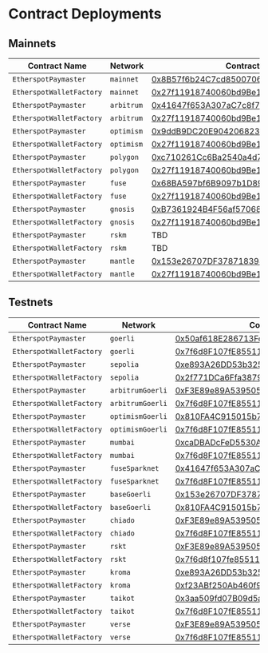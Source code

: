 # Contract Deployments

## Mainnets

| Contract Name | Network | Contract Address | Transaction Hash |  
| --- | --- | --- |  --- |
| `EtherspotPaymaster` | `mainnet` | [0x8B57f6b24C7cd85007068Bf0587382804B225DB6](https://etherscan.io/address/0x8B57f6b24C7cd85007068Bf0587382804B225DB6) | [0xf0db5539a64765ea2a1a7a2405b04d7e5c09570416e065cce22a113522516cfd](https://etherscan.io/tx/0xf0db5539a64765ea2a1a7a2405b04d7e5c09570416e065cce22a113522516cfd) |
| `EtherspotWalletFactory` | `mainnet` | [0x27f11918740060bd9Be146086F6836e18eedBB8C](https://etherscan.io/address/0x27f11918740060bd9Be146086F6836e18eedBB8C) | [0x9a129510a0f6b5cf2481a458a06f7787ad82fed36c179fbb8cd26cffc39e7278](https://etherscan.io/tx/0x9a129510a0f6b5cf2481a458a06f7787ad82fed36c179fbb8cd26cffc39e7278) |
| `EtherspotPaymaster` | `arbitrum` | [0x41647f653A307aC7c8f75A499B018EaC9e1401E3](https://arbiscan.io/address/0x41647f653A307aC7c8f75A499B018EaC9e1401E3) | [0xe5daf02108c79c75685acc6ee9aa8557a4ab830f484e999db086830de32c115a](https://arbiscan.io/tx/0xe5daf02108c79c75685acc6ee9aa8557a4ab830f484e999db086830de32c115a) |
| `EtherspotWalletFactory` | `arbitrum` | [0x27f11918740060bd9Be146086F6836e18eedBB8C](https://arbiscan.io/address/0x27f11918740060bd9Be146086F6836e18eedBB8C) | [0xd454013c10ca88dbf1adc33ec82f1098e3227d5d70e72bd2ab749f1e2d5967ab](https://arbiscan.io/tx/0xd454013c10ca88dbf1adc33ec82f1098e3227d5d70e72bd2ab749f1e2d5967ab) |
| `EtherspotPaymaster` | `optimism` | [0x9ddB9DC20E904206823184577e9C571c713d2c57](https://optimistic.etherscan.io/address/0x9ddB9DC20E904206823184577e9C571c713d2c57) | [0xdbe745e6e7952e9cc21a199b3dced9c5b0859b79631f71122171b2ae3d6bbe4e](https://optimistic.etherscan.io/tx/0xdbe745e6e7952e9cc21a199b3dced9c5b0859b79631f71122171b2ae3d6bbe4e) |
| `EtherspotWalletFactory` | `optimism` | [0x27f11918740060bd9Be146086F6836e18eedBB8C](https://optimistic.etherscan.io/address/0x27f11918740060bd9Be146086F6836e18eedBB8C) | [0x835ffaf63f0e5182edbad2a0d096841197396d8f2fdc5c691fb4068880841344](https://optimistic.etherscan.io/tx/0x835ffaf63f0e5182edbad2a0d096841197396d8f2fdc5c691fb4068880841344) |
| `EtherspotPaymaster` | `polygon` | [0xc710261Cc6Ba2540a4d728dd03700cA92c3eC9fA](https://polygonscan.com/address/0xc710261Cc6Ba2540a4d728dd03700cA92c3eC9fA) | [0xe5aa0c04c0084075dd796bcf1a81dfb8f4e359fe11c373e85dcae66585fc0ab3](https://polygonscan.com/tx/0xe5aa0c04c0084075dd796bcf1a81dfb8f4e359fe11c373e85dcae66585fc0ab3) |
| `EtherspotWalletFactory` | `polygon` | [0x27f11918740060bd9Be146086F6836e18eedBB8C](https://polygonscan.com/address/0x27f11918740060bd9be146086f6836e18eedbb8c) | [0x56abb49730876799fb61c75af3400aca5b5c3f5c4d956b62057420af6127f219](https://polygonscan.com/tx/0x56abb49730876799fb61c75af3400aca5b5c3f5c4d956b62057420af6127f219) |
| `EtherspotPaymaster` | `fuse` | [0x68BA597bf6B9097b1D89b8E0D34646D30997f773](https://explorer.fuse.io/address/0x68BA597bf6B9097b1D89b8E0D34646D30997f773) | [0x7ad4605d2a55067e277840b3d94e05ca98a5d0e9b3d8f20d619c9ab766442864](https://explorer.fuse.io/tx/0x7ad4605d2a55067e277840b3d94e05ca98a5d0e9b3d8f20d619c9ab766442864) |
| `EtherspotWalletFactory` | `fuse` | [0x27f11918740060bd9Be146086F6836e18eedBB8C](https://explorer.fuse.io/address/0x27f11918740060bd9Be146086F6836e18eedBB8C) | [0xba37c5ea9486750ef62ad03df0f9546e54e52c91eadf2a89c2b7a3a0f23f0a3b](https://explorer.fuse.io/tx/0xba37c5ea9486750ef62ad03df0f9546e54e52c91eadf2a89c2b7a3a0f23f0a3b) |
| `EtherspotPaymaster` | `gnosis` | [0xB7361924B4F56af570680d56A03895A16bC54Be0](https://gnosisscan.io/address/0xB7361924B4F56af570680d56A03895A16bC54Be0) | [0x282ca4fbe66aa926d0a0669aba90dc7d6b9d9d31ff5fbf4d1e09c9e40b30694e](https://gnosisscan.io/tx/0x282ca4fbe66aa926d0a0669aba90dc7d6b9d9d31ff5fbf4d1e09c9e40b30694e) |
| `EtherspotWalletFactory` | `gnosis` | [0x27f11918740060bd9Be146086F6836e18eedBB8C](https://gnosisscan.io/address/0x27f11918740060bd9Be146086F6836e18eedBB8C) | [0x45fefa9c8b0f182579b8a4ab7a2ed9ae360bfced5f6bea3534d476b72fc294f1](https://gnosisscan.io/tx/0x45fefa9c8b0f182579b8a4ab7a2ed9ae360bfced5f6bea3534d476b72fc294f1) |
| `EtherspotPaymaster` | `rskm` | TBD | TBD |
| `EtherspotWalletFactory` | `rskm` | TBD | TBD |
| `EtherspotPaymaster` | `mantle` | [0x153e26707DF3787183945B88121E4Eb188FDCAAA](https://explorer.mantle.xyz/address/0x153e26707DF3787183945B88121E4Eb188FDCAAA) | [0x39795562a15270592299f0822a085994c94793c18be138c1687a7e72946c878e](https://explorer.mantle.xyz/tx/0x39795562a15270592299f0822a085994c94793c18be138c1687a7e72946c878e) |
| `EtherspotWalletFactory` | `mantle` | [0x27f11918740060bd9Be146086F6836e18eedBB8C](https://explorer.mantle.xyz/address/0x27f11918740060bd9Be146086F6836e18eedBB8C) | [0x52f97c2d9a81ad9cc71c8ad443f3d79cca312f5b01f1962549c258e27eec9ce4](https://explorer.mantle.xyz/tx/0x52f97c2d9a81ad9cc71c8ad443f3d79cca312f5b01f1962549c258e27eec9ce4) |


## Testnets

| Contract Name | Network | Contract Address | Transaction Hash |
| --- | --- | --- |  --- |
| `EtherspotPaymaster` | `goerli` | [0x50af618E286713Fd2bda2113b7e56352BD357222](https://goerli.etherscan.io/address/0x50af618E286713Fd2bda2113b7e56352BD357222) | [0x29d24a5794a6bd64bf8aae1ff39efcd075b45ee30de089f0b3000027e6902490](https://goerli.etherscan.io/tx/0x29d24a5794a6bd64bf8aae1ff39efcd075b45ee30de089f0b3000027e6902490) |
| `EtherspotWalletFactory` | `goerli` | [0x7f6d8F107fE8551160BD5351d5F1514A6aD5d40E](https://goerli.etherscan.io/address/0x7f6d8F107fE8551160BD5351d5F1514A6aD5d40E) | [0xcae82ca6579b4e11ae0753ad852b8112fe674a3becc6122dd9e03ba0960cf073](https://goerli.etherscan.io/tx/0xcae82ca6579b4e11ae0753ad852b8112fe674a3becc6122dd9e03ba0960cf073) |
| `EtherspotPaymaster` | `sepolia` | [0xe893A26DD53b325BffAacDfA224692EfF4C448c4](https://sepolia.etherscan.io/address/0xe893A26DD53b325BffAacDfA224692EfF4C448c4) | [0x6e2228ceaa85eea2864c599b64701952c274fc5acae71996061c859e080a4d22](https://sepolia.etherscan.io/tx/0x6e2228ceaa85eea2864c599b64701952c274fc5acae71996061c859e080a4d22) |
| `EtherspotWalletFactory` | `sepolia` | [0x2f771DCa6Ffa3879e48355E8A4aF5b81d82A6164](https://sepolia.etherscan.io/address/0x2f771DCa6Ffa3879e48355E8A4aF5b81d82A6164) | [0x690e9e22d9c6815aefcea98d2262e9bec54c1de8e7b8d9b1eeda907a400d7e48](https://sepolia.etherscan.io/tx/0x690e9e22d9c6815aefcea98d2262e9bec54c1de8e7b8d9b1eeda907a400d7e48) |
| `EtherspotPaymaster` | `arbitrumGoerli` | [0xF3E89e89A539505FFF1cAbac2bF9a55401ECa3d5](https://goerli.arbiscan.io/address/0xF3E89e89A539505FFF1cAbac2bF9a55401ECa3d5) | [0x8ce4b8d4962217217d7550212af63e01ca58f2b385278277d9887a4ba315bfee](https://goerli.arbiscan.io/tx/0x8ce4b8d4962217217d7550212af63e01ca58f2b385278277d9887a4ba315bfee) |
| `EtherspotWalletFactory` | `arbitrumGoerli` | [0x7f6d8F107fE8551160BD5351d5F1514A6aD5d40E](https://goerli.arbiscan.io/address/0x7f6d8F107fE8551160BD5351d5F1514A6aD5d40E) | [0x18a68d30cb70e6ea7fa279b31378ac36bc4aafe35ff5a13722526011192f3167](https://goerli.arbiscan.io/tx/0x18a68d30cb70e6ea7fa279b31378ac36bc4aafe35ff5a13722526011192f3167) |
| `EtherspotPaymaster` | `optimismGoerli` | [0x810FA4C915015b703db0878CF2B9344bEB254a40](https://goerli-optimism.etherscan.io/address/0x810FA4C915015b703db0878CF2B9344bEB254a40) | [0x738f514306fae86e6c34ecfe2a8fdf78bbbc431f174b6061e271e3c7bd689b05](https://goerli-optimism.etherscan.io/tx/0x738f514306fae86e6c34ecfe2a8fdf78bbbc431f174b6061e271e3c7bd689b05) |
| `EtherspotWalletFactory` | `optimismGoerli` | [0x7f6d8F107fE8551160BD5351d5F1514A6aD5d40E](https://goerli-optimism.etherscan.io/address/0x7f6d8F107fE8551160BD5351d5F1514A6aD5d40E) | [0xa893ec1e895edcda454bd089aba14513f69187aadde0b5c20084d8f7026d972c](https://goerli-optimism.etherscan.io/tx/0xa893ec1e895edcda454bd089aba14513f69187aadde0b5c20084d8f7026d972c) |
| `EtherspotPaymaster` | `mumbai` | [0xcaDBADcFeD5530A49762DFc9d1d712CcD6b09b25](https://mumbai.polygonscan.com/address/0xcaDBADcFeD5530A49762DFc9d1d712CcD6b09b25) | [0x3a46acd5b701b29eb4ea38706450fc4586ec5c9a34203717da306875720f62b3](https://mumbai.polygonscan.com/tx/0x3a46acd5b701b29eb4ea38706450fc4586ec5c9a34203717da306875720f62b3) |
| `EtherspotWalletFactory` | `mumbai` | [0x7f6d8F107fE8551160BD5351d5F1514A6aD5d40E](https://mumbai.polygonscan.com/address/0x7f6d8F107fE8551160BD5351d5F1514A6aD5d40E) | [0x57b98fcbf5b8f99c9d425ff2563a44183b82959eb34ec1a5de8dc833d33188e3](https://mumbai.polygonscan.com/tx/0x57b98fcbf5b8f99c9d425ff2563a44183b82959eb34ec1a5de8dc833d33188e3) |
| `EtherspotPaymaster` | `fuseSparknet` | [0x41647f653A307aC7c8f75A499B018EaC9e1401E3](https://explorer.fusespark.io/address/0x41647f653A307aC7c8f75A499B018EaC9e1401E3) | [0x1a4b2395e0c4997c4a16cb968d9add324f235167afc9131e2aa3a541d4354012](https://explorer.fusespark.io/tx/0x1a4b2395e0c4997c4a16cb968d9add324f235167afc9131e2aa3a541d4354012) |
| `EtherspotWalletFactory` | `fuseSparknet` | [0x7f6d8F107fE8551160BD5351d5F1514A6aD5d40E](https://explorer.fusespark.io/address/0x7f6d8F107fE8551160BD5351d5F1514A6aD5d40E) | [0x99f7c49bd6761be78d840aa481e35ad4401a4a4476ec4ba50c694b029029923b](https://explorer.fusespark.io/tx/0x99f7c49bd6761be78d840aa481e35ad4401a4a4476ec4ba50c694b029029923b) |
| `EtherspotPaymaster` | `baseGoerli` | [0x153e26707DF3787183945B88121E4Eb188FDCAAA](https://base-goerli.blockscout.com/address/0x153e26707DF3787183945B88121E4Eb188FDCAAA) | [0xe0c938eddb04583b896afe63f5e1d2390c4a86985ba86d471731ad4f5e879eaa](https://base-goerli.blockscout.com/tx/0xe0c938eddb04583b896afe63f5e1d2390c4a86985ba86d471731ad4f5e879eaa) |
| `EtherspotWalletFactory` | `baseGoerli` | [0x810FA4C915015b703db0878CF2B9344bEB254a40](https://base-goerli.blockscout.com/address/0x810FA4C915015b703db0878CF2B9344bEB254a40) | [0x41e746a583cc957df37e185a4abf555af213d90fb5b8e3fe71c53502a60e9534](https://base-goerli.blockscout.com/tx/0x41e746a583cc957df37e185a4abf555af213d90fb5b8e3fe71c53502a60e9534) |
| `EtherspotPaymaster` | `chiado` | [0xF3E89e89A539505FFF1cAbac2bF9a55401ECa3d5](https://blockscout.chiadochain.net/address/0xF3E89e89A539505FFF1cAbac2bF9a55401ECa3d5) | [0x6e4df8d3ee51f714c06ae998cc19c8632fd9c8c60a3ad38066cc100cc1aed65d](https://blockscout.chiadochain.net/tx/0x6e4df8d3ee51f714c06ae998cc19c8632fd9c8c60a3ad38066cc100cc1aed65d) |
| `EtherspotWalletFactory` | `chiado` | [0x7f6d8F107fE8551160BD5351d5F1514A6aD5d40E](https://blockscout.chiadochain.net/address/0x7f6d8F107fE8551160BD5351d5F1514A6aD5d40E) | [0x3f11f840a1c379baf5a63d12edb3ffabf2a21d16cf55c51211c43fde01e47f2b](https://blockscout.chiadochain.net/tx/0x3f11f840a1c379baf5a63d12edb3ffabf2a21d16cf55c51211c43fde01e47f2b) |
| `EtherspotPaymaster` | `rskt` | [0xF3E89e89A539505FFF1cAbac2bF9a55401ECa3d5](https://explorer.testnet.rsk.co/address/0xF3E89e89A539505FFF1cAbac2bF9a55401ECa3d5) | [0x59a3c5d1c08ac378a5caa78e0018f2e953265f538c6a2e3c22accccef101cfdd](https://explorer.testnet.rsk.co/tx/0x59a3c5d1c08ac378a5caa78e0018f2e953265f538c6a2e3c22accccef101cfdd) |
| `EtherspotWalletFactory` | `rskt` | [0x7f6d8f107fe8551160bd5351d5f1514a6ad5d40e](https://explorer.testnet.rsk.co/address/0x7f6d8f107fe8551160bd5351d5f1514a6ad5d40e) | [0xd7fa3c354aa1be48c009acd153aa7358cc45f30010d64cae4fda8a157ba51416](https://explorer.testnet.rsk.co/tx/0xd7fa3c354aa1be48c009acd153aa7358cc45f30010d64cae4fda8a157ba51416) |
| `EtherspotPaymaster` | `kroma` | [0xe893A26DD53b325BffAacDfA224692EfF4C448c4](https://blockscout.sepolia.kroma.network/address/0xe893A26DD53b325BffAacDfA224692EfF4C448c4) | [0x8919c124d20824f2e86571b93c306dc8d96e17a8e3022dad202679f4243a27c5](https://blockscout.sepolia.kroma.network/tx/0x8919c124d20824f2e86571b93c306dc8d96e17a8e3022dad202679f4243a27c5) |
| `EtherspotWalletFactory` | `kroma` | [0xf23ABf250Ab460f99C906c9fcdf39f2EA0Ba9a4A](https://blockscout.sepolia.kroma.network/address/0xf23ABf250Ab460f99C906c9fcdf39f2EA0Ba9a4A) | [0x9252b557e502e9f7d2495a3f412419539980d3c34b956d7b031e2966558c1892](https://blockscout.sepolia.kroma.network/tx/0x9252b557e502e9f7d2495a3f412419539980d3c34b956d7b031e2966558c1892) |
| `EtherspotPaymaster` | `taikot` | [0x3aa509fd07B09d5a8b944c96ae6eE767fe75C465](https://explorer.test.taiko.xyz/address/0x3aa509fd07B09d5a8b944c96ae6eE767fe75C465) | [0xa73e0c5ad428b32c4e15f0a4c2455797ff0153981394ace89f2d3bf2da675831](https://explorer.test.taiko.xyz/tx/0xa73e0c5ad428b32c4e15f0a4c2455797ff0153981394ace89f2d3bf2da675831) |
| `EtherspotWalletFactory` | `taikot` | [0x7f6d8F107fE8551160BD5351d5F1514A6aD5d40E](https://explorer.test.taiko.xyz/address/0x7f6d8F107fE8551160BD5351d5F1514A6aD5d40E) | [0x9426b740811595db1303c46833d90c5c46a3215666a643a6d47ef6cafbbefb0c](https://explorer.test.taiko.xyz/tx/0x9426b740811595db1303c46833d90c5c46a3215666a643a6d47ef6cafbbefb0c) |
| `EtherspotPaymaster` | `verse` | [0xF3E89e89A539505FFF1cAbac2bF9a55401ECa3d5](https://scan.sandverse.oasys.games/address/0xF3E89e89A539505FFF1cAbac2bF9a55401ECa3d5) | [0xb4b0b90baa3cf7665fdc6888910f809849774dd707389c05b1c2322a147af107](https://scan.sandverse.oasys.games/tx/0xb4b0b90baa3cf7665fdc6888910f809849774dd707389c05b1c2322a147af107) |
| `EtherspotWalletFactory` | `verse` | [0x7f6d8F107fE8551160BD5351d5F1514A6aD5d40E](https://scan.sandverse.oasys.games/address/0x7f6d8F107fE8551160BD5351d5F1514A6aD5d40E) | [0xe638f6583b6b84407e99a653c3ae23b0b9723bd154c895521d2b4872587b984f](https://scan.sandverse.oasys.games/tx/0xe638f6583b6b84407e99a653c3ae23b0b9723bd154c895521d2b4872587b984f) |
